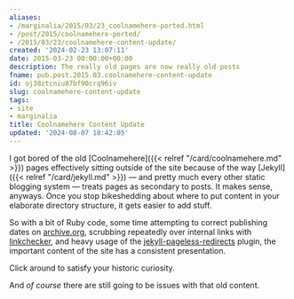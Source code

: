 ```yaml
---
aliases:
- /marginalia/2015/03/23_coolnamehere-ported.html
- /post/2015/coolnamehere-ported/
- /2015/03/23/coolnamehere-content-update/
created: '2024-02-23 13:07:11'
date: 2015-03-23 00:00:00+00:00
description: The really old pages are now really old posts
fname: pub.post.2015.03.coolnamehere-content-update
id: oj38ztcniu87bf90crq96iv
slug: coolnamehere-content-update
tags:
- site
- marginalia
title: Coolnamehere Content Update
updated: '2024-08-07 18:42:05'
---
```


I got bored of the old [Coolnamehere]({{< relref "/card/coolnamehere.md" >}})  pages effectively sitting outside of the site because of the way [Jekyll]({{< relref "/card/jekyll.md" >}}) — and pretty much every other static blogging system — treats pages as secondary to posts. It makes sense, anyways. Once you stop bikeshedding about where to put content in your elaborate directory structure, it gets easier to add stuff.

So with a bit of Ruby code, some time attempting to correct publishing dates on [archive.org](http://archive.org), scrubbing repeatedly over internal links with [linkchecker](http://wummel.github.io/linkchecker/), and heavy usage of the [jekyll-pageless-redirects](https://github.com/nquinlan/jekyll-pageless-redirects) plugin, the important content of the site has a consistent presentation.

Click around to satisfy your historic curiosity.

And *of course* there are still going to be issues with that old content.